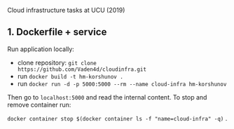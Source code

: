 Cloud infrastructure tasks at UCU (2019)

## 1. Dockerfile + service
Run application locally:

- clone repository: `git clone https://github.com/Vaden4d/cloudinfra.git`
- run `docker build -t hm-korshunov .`
- run `docker run -d -p 5000:5000 --rm --name cloud-infra hm-korshunov`

Then go to `localhost:5000` and read the internal content. 
To stop and remove container run:

`docker container stop $(docker container ls -f "name=cloud-infra" -q)` .
